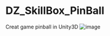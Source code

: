 # DZ_SkillBox_PinBall
 Creat game pinball in Unity3D
![image](https://user-images.githubusercontent.com/37297335/176382145-4882010c-2b42-44e3-8209-8d075bc32841.png)
